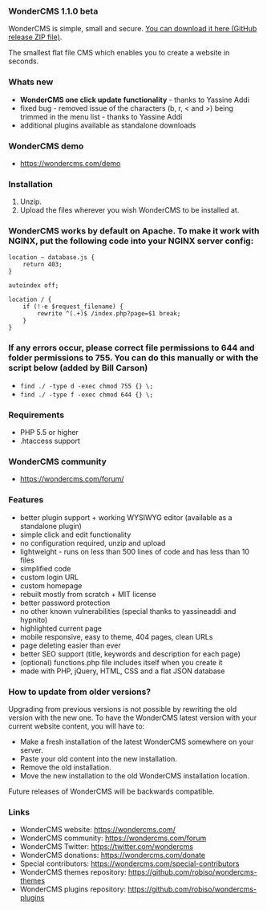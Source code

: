 ### WonderCMS 1.1.0 beta
WonderCMS is simple, small and secure. [You can download it here (GitHub release ZIP file)](https://github.com/robiso/wondercms/releases/download/1.1.0-beta/WonderCMS-1.1.0-beta.zip).

The smallest flat file CMS which enables you to create a website in seconds.

### Whats new
- **WonderCMS one click update functionality** - thanks to Yassine Addi
- fixed bug - removed issue of the characters (b, r, < and >) being trimmed in the menu list - thanks to Yassine Addi
- additional plugins available as standalone downloads

### WonderCMS demo
- https://wondercms.com/demo

### Installation
1.  Unzip.
2.  Upload the files wherever you wish WonderCMS to be installed at.

### WonderCMS works by default on Apache. To make it work with NGINX, put the following code into your NGINX server config:
```
location ~ database.js {
	return 403;
}

autoindex off;

location / {
	if (!-e $request_filename) {
		rewrite ^(.+)$ /index.php?page=$1 break;
	}
}
```

### If any errors occur, please correct file permissions to 644 and folder permissions to 755. You can do this manually or with the script below (added by Bill Carson)
  - `find ./ -type d -exec chmod 755 {} \;`
  - `find ./ -type f -exec chmod 644 {} \;`

### Requirements
 - PHP 5.5 or higher
 - .htaccess support

### WonderCMS community
- https://wondercms.com/forum/

### Features
 - better plugin support + working WYSIWYG editor (available as a standalone plugin)
 - simple click and edit functionality
 - no configuration required, unzip and upload
 - lightweight - runs on less than 500 lines of code and has less than 10 files
 - simplified code
 - custom login URL
 - custom homepage
 - rebuilt mostly from scratch + MIT license
 - better password protection
 - no other known vulnerabilities (special thanks to yassineaddi and hypnito)
 - highlighted current page
 - mobile responsive, easy to theme, 404 pages, clean URLs
 - page deleting easier than ever
 - better SEO support (title, keywords and description for each page)
 - (optional) functions.php file includes itself when you create it
 - made with PHP, jQuery, HTML, CSS and a flat JSON database

### How to update from older versions?
Upgrading from previous versions is not possible by rewriting the old version with the new one. To have the WonderCMS latest version with your current website content, you will have to:
 - Make a fresh installation of the latest WonderCMS somewhere on your server.
 - Paste your old content into the new installation.
 - Remove the old installation.
 - Move the new installation to the old WonderCMS installation location.

Future releases of WonderCMS will be backwards compatible.

### Links
- WonderCMS website: https://wondercms.com/
- WonderCMS community: https://wondercms.com/forum
- WonderCMS Twitter: https://twitter.com/wondercms
- WonderCMS donations: https://wondercms.com/donate
- Special contributors: https://wondercms.com/special-contributors
- WonderCMS themes repository: https://github.com/robiso/wondercms-themes
- WonderCMS plugins repository: https://github.com/robiso/wondercms-plugins
